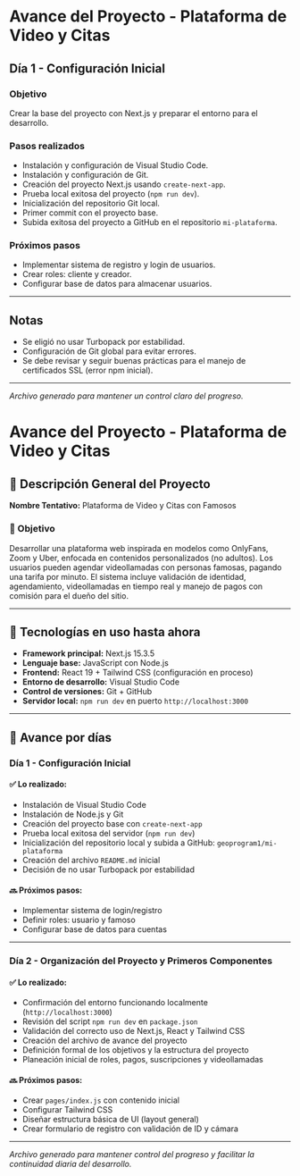 # Avance del Proyecto - Plataforma de Video y Citas

## Día 1 - Configuración Inicial

### Objetivo
Crear la base del proyecto con Next.js y preparar el entorno para el desarrollo.

### Pasos realizados
- Instalación y configuración de Visual Studio Code.
- Instalación y configuración de Git.
- Creación del proyecto Next.js usando `create-next-app`.
- Prueba local exitosa del proyecto (`npm run dev`).
- Inicialización del repositorio Git local.
- Primer commit con el proyecto base.
- Subida exitosa del proyecto a GitHub en el repositorio `mi-plataforma`.

### Próximos pasos
- Implementar sistema de registro y login de usuarios.
- Crear roles: cliente y creador.
- Configurar base de datos para almacenar usuarios.

---

## Notas
- Se eligió no usar Turbopack por estabilidad.
- Configuración de Git global para evitar errores.
- Se debe revisar y seguir buenas prácticas para el manejo de certificados SSL (error npm inicial).

---

*Archivo generado para mantener un control claro del progreso.*

# Avance del Proyecto - Plataforma de Video y Citas

## 📘 Descripción General del Proyecto

**Nombre Tentativo:** Plataforma de Video y Citas con Famosos

### 🎯 Objetivo

Desarrollar una plataforma web inspirada en modelos como OnlyFans, Zoom y Uber, enfocada en contenidos personalizados (no adultos). Los usuarios pueden agendar videollamadas con personas famosas, pagando una tarifa por minuto. El sistema incluye validación de identidad, agendamiento, videollamadas en tiempo real y manejo de pagos con comisión para el dueño del sitio.

---

## 🧰 Tecnologías en uso hasta ahora

- **Framework principal:** Next.js 15.3.5
- **Lenguaje base:** JavaScript con Node.js
- **Frontend:** React 19 + Tailwind CSS (configuración en proceso)
- **Entorno de desarrollo:** Visual Studio Code
- **Control de versiones:** Git + GitHub
- **Servidor local:** `npm run dev` en puerto `http://localhost:3000`

---

## 📅 Avance por días

### Día 1 - Configuración Inicial

#### ✅ Lo realizado:
- Instalación de Visual Studio Code
- Instalación de Node.js y Git
- Creación del proyecto base con `create-next-app`
- Prueba local exitosa del servidor (`npm run dev`)
- Inicialización del repositorio local y subida a GitHub: `geoprogram1/mi-plataforma`
- Creación del archivo `README.md` inicial
- Decisión de no usar Turbopack por estabilidad

#### 🔜 Próximos pasos:
- Implementar sistema de login/registro
- Definir roles: usuario y famoso
- Configurar base de datos para cuentas

---

### Día 2 - Organización del Proyecto y Primeros Componentes

#### ✅ Lo realizado:
- Confirmación del entorno funcionando localmente (`http://localhost:3000`)
- Revisión del script `npm run dev` en `package.json`
- Validación del correcto uso de Next.js, React y Tailwind CSS
- Creación del archivo de avance del proyecto
- Definición formal de los objetivos y la estructura del proyecto
- Planeación inicial de roles, pagos, suscripciones y videollamadas

#### 🔜 Próximos pasos:
- Crear `pages/index.js` con contenido inicial
- Configurar Tailwind CSS
- Diseñar estructura básica de UI (layout general)
- Crear formulario de registro con validación de ID y cámara

---

*Archivo generado para mantener control del progreso y facilitar la continuidad diaria del desarrollo.*
